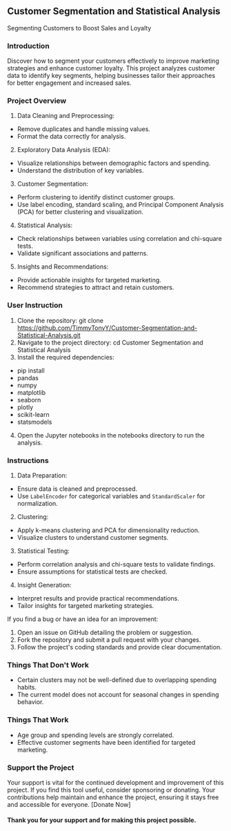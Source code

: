 ## Customer Segmentation and Statistical Analysis

Segmenting Customers to Boost Sales and Loyalty

### Introduction

Discover how to segment your customers effectively to improve marketing strategies and enhance customer loyalty. This project analyzes customer data to identify key segments, helping businesses tailor their approaches for better engagement and increased sales.

### Project Overview

1. Data Cleaning and Preprocessing:
* Remove duplicates and handle missing values.
* Format the data correctly for analysis.
2. Exploratory Data Analysis (EDA):
* Visualize relationships between demographic factors and spending.
*	Understand the distribution of key variables.
3. Customer Segmentation:
*	Perform clustering to identify distinct customer groups.
*	Use label encoding, standard scaling, and Principal Component Analysis (PCA) for better clustering and visualization.
4. Statistical Analysis:
*	Check relationships between variables using correlation and chi-square tests.
*	Validate significant associations and patterns.
5. Insights and Recommendations:
*	Provide actionable insights for targeted marketing.
*	Recommend strategies to attract and retain customers.

### User Instruction

1. Clone the repository:
git clone https://github.com/TimmyTonyY/Customer-Segmentation-and-Statistical-Analysis.git
2. Navigate to the project directory:
 cd Customer Segmentation and Statistical Analysis
3. Install the required dependencies:
*	pip install 
*	pandas 
*	numpy 
*	matplotlib 
*	seaborn
*	plotly 
*	scikit-learn 
*	statsmodels
4. Open the Jupyter notebooks in the notebooks directory to run the analysis.

### Instructions

1. Data Preparation:
*	Ensure data is cleaned and preprocessed.
*	Use `LabelEncoder` for categorical variables and `StandardScaler` for normalization.
2. Clustering:
*	Apply k-means clustering and PCA for dimensionality reduction.
*	Visualize clusters to understand customer segments.
3. Statistical Testing:
*	Perform correlation analysis and chi-square tests to validate findings.
*	Ensure assumptions for statistical tests are checked.
4. Insight Generation:
*	Interpret results and provide practical recommendations.
*	Tailor insights for targeted marketing strategies.

If you find a bug or have an idea for an improvement:
1. Open an issue on GitHub detailing the problem or suggestion.
2. Fork the repository and submit a pull request with your changes.
3. Follow the project's coding standards and provide clear documentation.

### Things That Don't Work

*	Certain clusters may not be well-defined due to overlapping spending habits.
*	The current model does not account for seasonal changes in spending behavior.

### Things That Work

*	Age group and spending levels are strongly correlated.
*	Effective customer segments have been identified for targeted marketing.

### Support the Project
Your support is vital for the continued development and improvement of this project. If you find this tool useful, consider sponsoring or donating. Your contributions help maintain and enhance the project, ensuring it stays free and accessible for everyone.
[Donate Now]

#### Thank you for your support and for making this project possible.
